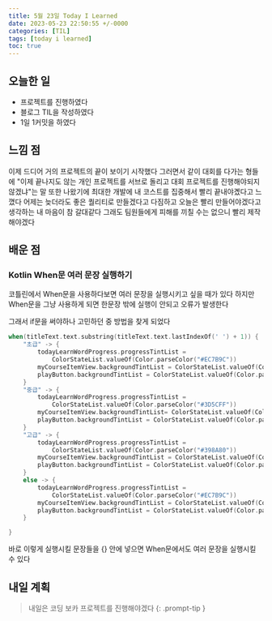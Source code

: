 ```yaml
---
title: 5월 23일 Today I Learned
date: 2023-05-23 22:50:55 +/-0000
categories: [TIL]
tags: [today i learned]
toc: true
---
```


## 오늘한 일

* 프로젝트를 진행하였다
* 블로그 TIL을 작성하였다
* 1일 1커밋을 하였다

## 느낌 점

이제 드디어 거의 프로젝트의 끝이 보이기 시작했다 그러면서 같이 대회를 다가는 형들에 "이제 끝나지도 않는 개인 프로젝트를 서브로 돌리고 대회 프로젝트를 진행해야되지 않겠냐"는 말 또한 나왔기에 최대한 개발에 내 코스트를 집중해서 빨리 끝내야곘다고 느꼈다 어제는 늦더라도 좋은 퀄리티로 만들겠다고 다짐하고 오늘은 빨리 만들어야겠다고 생각하는 내 마음이 참 갈대같다 그래도 팀원들에게 피해를 끼칠 수는 없으니 빨리 제작해야겠다

## 배운 점

### Kotlin When문 여러 문장 실행하기

코틀린에서 When문을 사용하다보면 여러 문장을 실행시키고 싶을 때가 있다
하지만 When문을 그냥 사용하게 되면 한문장 밖에 실행이 안되고 오류가 발생한다

그래서 if문을 써야하나 고민하던 중 방법을 찾게 되었다

~~~kotlin
when(titleText.text.substring(titleText.text.lastIndexOf(' ') + 1)) {
    "초급" -> {
        todayLearnWordProgress.progressTintList =
            ColorStateList.valueOf(Color.parseColor("#EC7B9C"))
        myCourseItemView.backgroundTintList = ColorStateList.valueOf(Color.parseColor("#FFE7EE"))
        playButton.backgroundTintList = ColorStateList.valueOf(Color.parseColor("#EC7B9C"))
    }
    "중급" -> {
        todayLearnWordProgress.progressTintList =
            ColorStateList.valueOf(Color.parseColor("#3D5CFF"))
        myCourseItemView.backgroundTintList= ColorStateList.valueOf(Color.parseColor("#BAD6FF"))
        playButton.backgroundTintList = ColorStateList.valueOf(Color.parseColor("#3D5CFF"))
    }
    "고급" -> {
        todayLearnWordProgress.progressTintList =
            ColorStateList.valueOf(Color.parseColor("#398A80"))
        myCourseItemView.backgroundTintList = ColorStateList.valueOf(Color.parseColor("#BAE0DB"))
        playButton.backgroundTintList = ColorStateList.valueOf(Color.parseColor("#398A80"))
    }
    else -> {
        todayLearnWordProgress.progressTintList =
            ColorStateList.valueOf(Color.parseColor("#EC7B9C"))
        myCourseItemView.backgroundTintList = ColorStateList.valueOf(Color.parseColor("#FFE7EE"))
        playButton.backgroundTintList = ColorStateList.valueOf(Color.parseColor("#EC7B9C"))
    }

}
~~~

바로 이렇게 실행시킬 문장들을 {} 안에 넣으면 When문에서도 여러 문장을 실행시킬 수 있다

## 내일 계획

> 내일은 코딩 보카 프로젝트를 진행해야겠다
{: .prompt-tip }